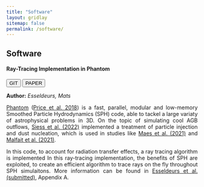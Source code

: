 ```yaml
---
title: "Software"
layout: gridlay
sitemap: false
permalink: /software/
---
```


<style>
img{
  border-radius: 10px;
}
iframe {
  width: 175px;
  display: inline;
  vertical-align:middle;
  <!-- margin-bottom:5px; -->
  <!-- margin-left:5px; -->
  <!-- border: 1px solid red; -->
}
.col-md-3 {
  margin:0;
  padding:0;
  margin-top:10px;
  margin-bottom:10px;
  display:block;
  overflow:hidden;
  text-align:center;
  display: table-cell;
  height: auto;
  float: none;
  background:white;
  border-radius:20px;
  <!-- border: 1px solid black; -->
}
</style>

## Software

<div class="jumbotron">
<div class="row align-items-end">
<div class="col-md-12 col-sm-12">
<h4>Ray-Tracing Implementation in Phantom</h4>
<a href="https://github.com/danieljprice/phantom/blob/master/src/main/utils_raytracer.f90" target="_blank"><button class="btn btn-info btn-sm">GIT</button></a>
<a href="{{ site.url }}{{ site.baseurl }}/papers/3D_simulations_of_AGB_stellar_winds___II__Ray_tracer_implementation_and_impact_of_radiation_on_the_outflow_morphology.pdf" target="_blank"><button class="btn btn-danger btn-sm">PAPER</button></a> 

<b>Author:</b>
<i>Esseldeurs, Mats</i>

<div style="text-align:justify">
<a href="https://phantomsph.bitbucket.io/">Phantom</a> (<a href="https://ui.adsabs.harvard.edu/abs/2018PASA...35...31P/abstract">Price et al. 2018</a>) is a fast, parallel, modular and low-memory Smoothed Particle Hydrodynamics (SPH) code, able to tackel a large variaty of astrophysical problems in 3D. On the topic of simulating cool AGB outflows, <a href="https://ui.adsabs.harvard.edu/abs/2022A%26A...667A..75S/abstract">Siess et al. (2022)</a> implemented a treatment of particle injection and dust nucleation, which is used in studies like <a href="https://ui.adsabs.harvard.edu/abs/2021A%26A...653A..25M/abstract">Maes et al. (2021)</a> and <a href="https://ui.adsabs.harvard.edu/abs/2021A%26A...652A..51M/abstract">Malfait et al. (2021)</a>.

In this code, to account for radiation transfer effects, a ray tracing algorithm is implemented In this ray-tracing implementation, the benefits of SPH are exploited, to create an efficient algorithm to trace rays on the fly throughout SPH simulaitons. More information can be found in <a href="{{ site.url }}{{ site.baseurl }}/papers/3D_simulations_of_AGB_stellar_winds___II__Ray_tracer_implementation_and_impact_of_radiation_on_the_outflow_morphology.pdf">Esseldeurs et al. (submitted)</a>, Appendix A.

</div>
</div>
</div>
</div>
